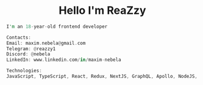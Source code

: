 <h1 align="center">Hello I'm ReaZzy </h1>

```rust
I'm an 18-year-old frontend developer
```
```rust
Contacts:
Email: maxim.nebela@gmail.com
Telegram: @reazzy1
Discord: @nebela
LinkedIn: www.linkedin.com/in/maxim-nebela
```
```rust
Technologies:
JavaScript, TypeScript, React, Redux, NextJS, GraphQL, Apollo, NodeJS, Jest, Docker, HTML, CSS
```
</td>



